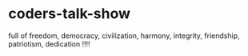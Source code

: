 # coders-talk-show
full of freedom, democracy, civilization, harmony, integrity, friendship, patriotism, dedication !!!! 
